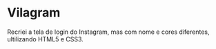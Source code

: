 # Vilagram
Recriei a tela de login do Instagram, mas com nome e cores diferentes, ultilizando HTML5 e CSS3.
